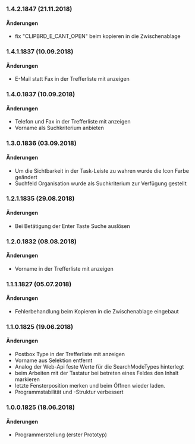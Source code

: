 

<a name="1.4.2.1847"></a>

### 1.4.2.1847 (21.11.2018)

#### &Auml;nderungen

* fix "CLIPBRD_E_CANT_OPEN" beim kopieren in die Zwischenablage

### 1.4.1.1837 (10.09.2018)

#### &Auml;nderungen

* E-Mail statt Fax in der Trefferliste mit anzeigen

### 1.4.0.1837 (10.09.2018)

#### &Auml;nderungen

* Telefon und Fax in der Trefferliste mit anzeigen
* Vorname als Suchkriterium anbieten

### 1.3.0.1836 (03.09.2018)

#### &Auml;nderungen

* Um die Sichtbarkeit in der Task-Leiste zu wahren wurde die Icon Farbe geändert
* Suchfeld Organisation wurde als Suchkriterium zur Verfügung gestellt

### 1.2.1.1835 (29.08.2018)

#### &Auml;nderungen

* Bei Betätigung der Enter Taste Suche auslösen

### 1.2.0.1832 (08.08.2018)

#### &Auml;nderungen

* Vorname in der Trefferliste mit anzeigen

### 1.1.1.1827 (05.07.2018)

#### &Auml;nderungen

* Fehlerbehandlung beim Kopieren in die Zwischenablage eingebaut

### 1.1.0.1825 (19.06.2018)

#### &Auml;nderungen

* Postbox Type in der Trefferliste mit anzeigen
* Vorname aus Selektion entfernt
* Analog der Web-Api feste Werte für die SearchModeTypes hinterlegt
* beim Arbeiten mit der Tastatur bei betreten eines Feldes den Inhalt markieren
* letzte Fensterposition merken und beim Öffnen wieder laden.
* Programmstabilität und -Struktur verbessert


### 1.0.0.1825 (18.06.2018)

#### &Auml;nderungen

* Programmerstellung (erster Prototyp)
